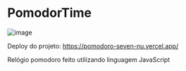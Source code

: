 # PomodorTime

![image](https://user-images.githubusercontent.com/97535906/196013215-f663aaed-8891-4f2e-b843-c1b2ec6b51ee.png)

Deploy do projeto: https://pomodoro-seven-nu.vercel.app/

Relógio pomodoro feito utilizando linguagem JavaScript
